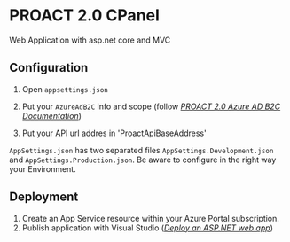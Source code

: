 # PROACT 2.0 CPanel
Web Application with asp.net core and MVC

## Configuration

1. Open `appsettings.json`
2. Put your `AzureAdB2C` info and scope (follow *[PROACT 2.0 Azure AD B2C Documentation](https://docs.google.com/document/d/1_49bVIjXpugXBPZOqmD4EyNlIzRrh7FQMA7NftG7ulY/edit?usp=sharing)*)

3. Put your API url addres in 'ProactApiBaseAddress' 

`AppSettings.json` has two separated files `AppSettings.Development.json` and `AppSettings.Production.json`. Be aware to configure in the right way your Environment.

## Deployment

1. Create an App Service resource within your Azure Portal subscription.
2. Publish application with Visual Studio (*[Deploy an ASP.NET web app](https://learn.microsoft.com/en-us/azure/app-service/quickstart-dotnetcore?tabs=net60&pivots=development-environment-vs#publish-your-web-app)*)
